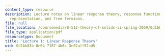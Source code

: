 ```yaml
---
content_type: resource
description: Lecture notes on linear response theory, response functions, the interaction
  representation, and free fermions.
file: null
file_location: /coursemedia/8-512-theory-of-solids-ii-spring-2009/0d1bb83b0e6471874b6c3e02aff52ad5_MIT8_512s09_lec01_rev2.pdf
file_type: application/pdf
resourcetype: Document
title: 'Lecture 1: Linear Response Theory'
uid: 0d1bb83b-0e64-7187-4b6c-3e02aff52ad5
---
```

